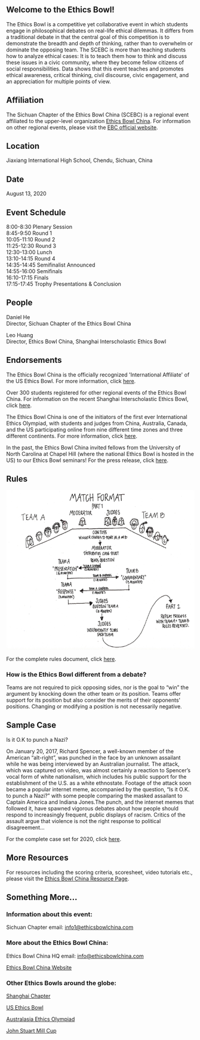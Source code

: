 ## Welcome to the Ethics Bowl!

The Ethics Bowl is a competitive yet collaborative event in which students engage in philosophical debates on real-life ethical dilemmas. It differs from a traditional debate in that the central goal of this competition is to demonstrate the breadth and depth of thinking, rather than to overwhelm or dominate the opposing team. The SCEBC is more than teaching students how to analyze ethical cases: It is to teach them how to think and discuss these issues in a civic community, where they become fellow citizens of social responsibilities. Data shows that this event teaches and promotes ethical awareness, critical thinking, civil discourse, civic engagement, and an appreciation for multiple points of view.

## Affiliation

The Sichuan Chapter of the Ethics Bowl China (SCEBC) is a regional event affiliated to the upper-level organization <a href="https://ethicsbowlchina.com">Ethics Bowl China</a>. For information on other regional events, please visit the <a href="https://ethicsbowlchina.com">EBC official website</a>.

## Location

Jiaxiang International High School, Chendu, Sichuan, China

## Date

August 13, 2020

## Event Schedule

8:00-8:30 Plenary Session  
8:45-9:50 Round 1  
10:05-11:10 Round 2  
11:25-12:30 Round 3  
12:30-13:00 Lunch  
13:10-14:15 Round 4  
14:35-14:45 Semifinalist Announced  
14:55-16:00 Semifinals  
16:10-17:15 Finals  
17:15-17:45 Trophy Presentations & Conclusion

## People

Daniel He  
Director, Sichuan Chapter of the Ethics Bowl China

Leo Huang  
Director, Ethics Bowl China, Shanghai Interscholastic Ethics Bowl

## Endorsements

The Ethics Bowl China is the officially recognized 'International Affiliate' of the US Ethics Bowl. For more information, click <a href="http://nhseb.unc.edu">here</a>.

Over 300 students registered for other regional events of the Ethics Bowl China. For information on the recent Shanghai Interscholastic Ethics Bowl, click <a href="https://sieb.ethicsbowlchina.com">here</a>.

The Ethics Bowl China is one of the initiators of the first ever International Ethics Olympiad, with students and judges from China, Australia, Canada, and the US participating online from nine different time zones and three different continents. For more information, click <a href="https://rb.gy/fv8exc">here</a>.

In the past, the Ethics Bowl China invited fellows from the University of North Carolina at Chapel Hill (where the national Ethics Bowl is hosted in the US) to our Ethics Bowl seminars! For the press release, click <a href="https://sieb.ethicsbowlchina.com/anet.html">here</a>.

## Rules

![Rules](rules.png)

For the complete rules document, click <a href="https://ethicsbowlchina.com/resources.html">here</a>.

### How is the Ethics Bowl different from a debate?

Teams are not required to pick opposing sides, nor is the goal to “win” the argument by knocking down the other team or its position. Teams offer support for its position but also consider the merits of their opponents' positions. Changing or modifying a position is not necessarily negative.

## Sample Case

Is it O.K to punch a Nazi?

On January 20, 2017, Richard Spencer, a well-known member of the American “alt-right”, was punched in the face by an unknown assailant while he was being interviewed by an Australian journalist. The attack, which was captured on video, was almost certainly a reaction to Spencer’s vocal form of white nationalism, which includes his public support for the establishment of the U.S. as a white ethnostate. Footage of the attack soon became a popular internet meme, accompanied by the question, “Is it O.K. to punch a Nazi?” with some people comparing the masked assailant to Captain America and Indiana Jones.The punch, and the internet memes that followed it, have spawned vigorous debates about how people should respond to increasingly frequent, public displays of racism. Critics of the assault argue that violence is not the right response to political disagreement...

For the complete case set for 2020, click <a href="https://ethicsbowlchina.com/resources.html">here</a>.

## More Resources

For resources including the scoring criteria, scoresheet, video tutorials etc., please visit the <a href="https://ethicsbowlchina.com/resources.html">Ethics Bowl China Resource Page</a>.

## Something More...

### Information about this event:

Sichuan Chapter email: info1@ethicsbowlchina.com 

### More about the Ethics Bowl China:

Ethics Bowl China HQ email: info@ethicsbowlchina.com 

<a href="https://ethicsbowlchina.com">Ethics Bowl China Website</a>

### Other Ethics Bowls around the globe:

<a href="https://sieb.ethicsbowlchina.com">Shanghai Chapter</a>

<a href="http://nhseb.unc.edu">US Ethics Bowl</a>

<a href="https://www.ethicsolympiad.org">Australasia Ethics Olympiad</a>

<a href="http://millcup.wp.st-andrews.ac.uk">John Stuart Mill Cup</a>
